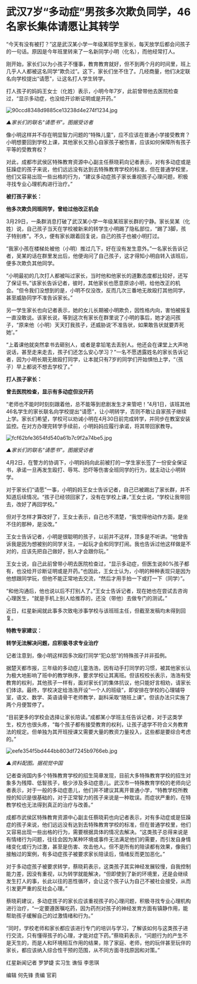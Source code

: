 # 武汉7岁“多动症”男孩多次欺负同学，46名家长集体请愿让其转学

“今天有没有被打？”这是武汉某小学一年级某班学生家长，每天放学后都会问孩子的一句话。原因是今年班里转来了一名新同学小明（化名），而他经常打人。

刚开始，家长们以为小孩子不懂事，教育教育就好，但不到两个月的时间里，班上几乎人人都被这名同学“欺负过”。这下，家长们坐不住了。几经商量，他们决定联名向学校提出“请愿”，让这名打人学生转学。

打人孩子的妈妈王女士（化姓）表示，小明今年7岁，此前曾带他去医院检查过，“显示多动症，也没给开诊断证明或是开药。”

![90ccd8348d9885ce13238d4e274f1234.jpg](https://raw.githubusercontent.com/qqhsx/qqnews_image/main/2024/04/11/武汉7岁“多动症”男孩多次欺负同学，46名家长集体请愿让其转学/90ccd8348d9885ce13238d4e274f1234.jpg)

 _▲家长们的联名“请愿书”。图据受访者_

像小明这样并不存在明显智力问题的“特殊儿童”，应不应该在普通小学接受教育？小明想要回到学校上课，其他家长又担心自家孩子被伤害，应该如何保障所有孩子平等的受教育权？

对此，成都市武侯区特殊教育资源中心副主任蔡晓莉向记者表示，对有多动症或是狂躁症的孩子来说，他们远远没有达到去特殊教育学校的标准，但在普通学校里，他们又容易出现一些出格的行为，“建议多动症孩子家长重视孩子心理问题，积极寻找专业心理机构进行治疗。”

**被打孩子家长：**

**他多次欺负同班同学，曾给过他改正机会**

3月29日，一条群消息打破了武汉某小学一年级某班家长群的宁静。家长吴某（化姓）说，自己孩子当天在学校被新来的转学生小明踢了隐私部位，“踢了3脚，孩子特别疼”。不久，便有家长跟着回复说，自己的孩子也被小明打过。

“我家小孩在楼梯处被他（小明）推过几下，好在没有发生意外。”一名家长告诉记者，吴某的话在群里发出后，他便询问了自己孩子，这才得知小明自转入该班后，便多次欺负其他同学。

“小明最初的几次打人都被叫过家长，当时他和他家长的道歉态度都比较好，还写了保证书。”该家长告诉记者，彼时，其他家长也愿意原谅小明，给他改正的机会。“但令我们没想到的是，小明不仅没改，反而几次三番地无故殴打其他同学，甚至威胁同学不准告诉家长。”

另一学生家长也向记者表示，她的女儿长期被小明欺负，因性格内向，害怕被报复一直没敢说。该家长说，等到这次有家长在群里说了小明的事后，她才追问孩子，“原来他（小明）天天打我孩子，还威胁说‘不准告状，如果敢告状就要弄死她’。”

“上着课他就突然拿书去砸别人，或者是拿铅笔去丢别人。他还会在课堂上大声地说话，甚至走来走去，孩子们还怎么安心学习？”一名不愿透露姓名的家长告诉记者，因为小明长期无故殴打同学，让本就只有7岁的同学们开始惧怕上学，“（孩子）早上都说不想去学校了。”

**打人孩子家长：**

**曾去医院检查，显示有多动症但没开药**

“老师也不能时时刻刻跟着他，总不能等到悲剧发生才来管吧！”4月1日，该班其他46名学生的家长联名向学校提出“请愿”，让小明转学，否则不敢让自家孩子继续上学。家长们希望，学校可以劝诫小明在4月30日前完成转学，并同步在教室安装监控。在对方办理完转学手续前，小明妈妈应履行承诺，将其带回家教导。

![fcf62bfe3654fd540a61b7c9f2a74be5.jpg](https://raw.githubusercontent.com/qqhsx/qqnews_image/main/2024/04/11/武汉7岁“多动症”男孩多次欺负同学，46名家长集体请愿让其转学/fcf62bfe3654fd540a61b7c9f2a74be5.jpg)

_▲家长们的联名“请愿书”。图据受访者_

4月2日，在警方的协调下，小明妈妈向此前被打的一学生家长签了一份安全保证书，承诺一旦再发生殴打、辱骂、恐吓等伤害全班同学的行为，就主动让小明转学。

对于家长们“请愿”一事，小明妈妈王女士告诉记者，自己已被踢出了家长群，并不知道后续情况。“孩子已经领回家了，没有在学校上课，”王女士说，“学校让我带回去，改好了再回学校。”

但对于怎样才算改好了，王女士表示，自己也不清楚，“我觉得他动作方面，是坐不住的那种，是没改。”

王女士告诉记者，小明是很聪明的孩子，以前并不这样，顶多是不听讲。“他曾告诉我是因为想被别的同学关注，一起玩才会和同学打闹。我也告诉过他这样做是不对的，应该先把自己做好，别人才会跟你玩。”

王女士说，自己此前曾带小明去医院检查过，“显示多动症，但医生说80%孩子都有，也没给开诊断证明或是开药。”也因此，王女士认为，小明的种种表现只是因为他想跟同学玩，但他不能正常地去交流，“然后才用手拍一下或打一下（同学）”。

“和他沟通后，他也说以后不打别人了。”王女士告诉记者，现在她也在尝试去咨询心理医生，“就是手机上别人给推荐的，还没（带他）去做专门的测试。”

近日，红星新闻就此事多次致电涉事学校与该班班主任，但截至发稿均未得到回复。

**特教专家建议：**

**转学无法解决问题，应积极寻求专业治疗**

记者注意到，像小明这样因多次殴打同学“犯众怒”的特殊孩子并非孤例。

据楚天都市报，三年级的多动症儿童浩浩，因有动手打同学的习惯，被其他家长认为极大地影响了班中的教学秩序，要求学校让其离班。但该校校长表示，浩浩有受教育的权利，其他孩子一样有，面对家长们的集体抗议，他只能好言相劝，请家长们体谅。最终，学校决定给浩浩开设“一个人的班级”，即安排在学校的心理辅导室，语文、数学、英语请骨干老师教学，副科采取“随班上课”。但该办法只实施了两个月便暂停了。

“目前更多的学校会选择让家长陪读。”成都某小学班主任告诉记者，对于这类学生，校方也很头疼，“每个孩子都有接受教育的权利，让孩子退学不符合义务教育法的规定。但单独为其开班授课又需要大量的教资力量投入，这些都是要综合考虑的。”

![eefe354f5bd444bb803df7245b9766eb.jpg](https://raw.githubusercontent.com/qqhsx/qqnews_image/main/2024/04/11/武汉7岁“多动症”男孩多次欺负同学，46名家长集体请愿让其转学/eefe354f5bd444bb803df7245b9766eb.jpg)

_▲资料配图。据视觉中国_

记者查询国内多个特殊教育学校的招生简章发现，目前大多特殊教育学校的招生对象多为残障、低智孩子，极少涉及多动症患儿。武汉市一特殊教育学校的老师向记者表示，对于一般的多动症患儿，他们并不建议其离开普通小学，“特教学校所教授的知识是很基础的，对于正常智力的孩子来说是一种耽误。而症状严重的，在特教学校也无法得到真正的治疗与改善。”

成都市武侯区特殊教育资源中心副主任蔡晓莉也向记者表示，对有多动症或是狂躁症的孩子来说，他们远远没有达到去特殊教育学校的标准，但在普通学校里，他们又容易出现一些出格的行为，需要根据具体的情况去解决。“这类孩子总得来说是有情绪行为问题，往往会因为某种环境或事件无法满足他们的需要，而引发自身情绪变化或行为过激，甚至是伤害、攻击他人。但不是所有的陪读都有效果，像我们接触过的案例，有多动症孩子被要求家长陪读后，情绪反而更加恶化。”

对于多动症孩子被要求转学，蔡晓莉表示，这类孩子其实神经发展较慢，自我控制能力差，因没有重视，以为转学就能解决，“但即使到了新的环境里，还是会继续发生打人的事，长此以往的恶性循环，会让这个孩子认为自己不被社会接受，从而引发更严重的反社会心理。”

蔡晓莉建议，多动症孩子的家长应该重视孩子的心理问题，积极寻找专业心理机构进行治疗，“一定要遵医嘱吃药，因为药剂对孩子的神经发育方面有镇静作用，能帮助孩子缓解自己的过激情绪和行为。”

“同时，学校老师和家长都应该进行专门的培训与学习，了解该如何与这类孩子进行交流，只有懂得孩子的心理，才能对症下药。”蔡晓莉表示，“问题行为的产生不是天生的，而是人和环境相互作用的结果，除了家庭、老师，他的玩伴甚至玩伴的家长，都应该纳入综合性干预的范围，从不同方面寻找原因和对策。”

红星新闻记者 罗梦婕 实习生 谯恒 李思琪

编辑 何先锋 责编 官莉

